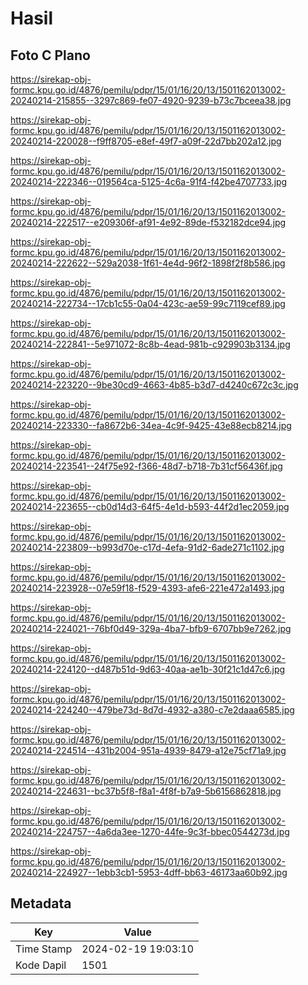 # Hasil

## Foto C Plano

https://sirekap-obj-formc.kpu.go.id/4876/pemilu/pdpr/15/01/16/20/13/1501162013002-20240214-215855--3297c869-fe07-4920-9239-b73c7bceea38.jpg

https://sirekap-obj-formc.kpu.go.id/4876/pemilu/pdpr/15/01/16/20/13/1501162013002-20240214-220028--f9ff8705-e8ef-49f7-a09f-22d7bb202a12.jpg

https://sirekap-obj-formc.kpu.go.id/4876/pemilu/pdpr/15/01/16/20/13/1501162013002-20240214-222346--019564ca-5125-4c6a-91f4-f42be4707733.jpg

https://sirekap-obj-formc.kpu.go.id/4876/pemilu/pdpr/15/01/16/20/13/1501162013002-20240214-222517--e209306f-af91-4e92-89de-f532182dce94.jpg

https://sirekap-obj-formc.kpu.go.id/4876/pemilu/pdpr/15/01/16/20/13/1501162013002-20240214-222622--529a2038-1f61-4e4d-96f2-1898f2f8b586.jpg

https://sirekap-obj-formc.kpu.go.id/4876/pemilu/pdpr/15/01/16/20/13/1501162013002-20240214-222734--17cb1c55-0a04-423c-ae59-99c7119cef89.jpg

https://sirekap-obj-formc.kpu.go.id/4876/pemilu/pdpr/15/01/16/20/13/1501162013002-20240214-222841--5e971072-8c8b-4ead-981b-c929903b3134.jpg

https://sirekap-obj-formc.kpu.go.id/4876/pemilu/pdpr/15/01/16/20/13/1501162013002-20240214-223220--9be30cd9-4663-4b85-b3d7-d4240c672c3c.jpg

https://sirekap-obj-formc.kpu.go.id/4876/pemilu/pdpr/15/01/16/20/13/1501162013002-20240214-223330--fa8672b6-34ea-4c9f-9425-43e88ecb8214.jpg

https://sirekap-obj-formc.kpu.go.id/4876/pemilu/pdpr/15/01/16/20/13/1501162013002-20240214-223541--24f75e92-f366-48d7-b718-7b31cf56436f.jpg

https://sirekap-obj-formc.kpu.go.id/4876/pemilu/pdpr/15/01/16/20/13/1501162013002-20240214-223655--cb0d14d3-64f5-4e1d-b593-44f2d1ec2059.jpg

https://sirekap-obj-formc.kpu.go.id/4876/pemilu/pdpr/15/01/16/20/13/1501162013002-20240214-223809--b993d70e-c17d-4efa-91d2-6ade271c1102.jpg

https://sirekap-obj-formc.kpu.go.id/4876/pemilu/pdpr/15/01/16/20/13/1501162013002-20240214-223928--07e59f18-f529-4393-afe6-221e472a1493.jpg

https://sirekap-obj-formc.kpu.go.id/4876/pemilu/pdpr/15/01/16/20/13/1501162013002-20240214-224021--76bf0d49-329a-4ba7-bfb9-6707bb9e7262.jpg

https://sirekap-obj-formc.kpu.go.id/4876/pemilu/pdpr/15/01/16/20/13/1501162013002-20240214-224120--d487b51d-9d63-40aa-ae1b-30f21c1d47c6.jpg

https://sirekap-obj-formc.kpu.go.id/4876/pemilu/pdpr/15/01/16/20/13/1501162013002-20240214-224240--479be73d-8d7d-4932-a380-c7e2daaa6585.jpg

https://sirekap-obj-formc.kpu.go.id/4876/pemilu/pdpr/15/01/16/20/13/1501162013002-20240214-224514--431b2004-951a-4939-8479-a12e75cf71a9.jpg

https://sirekap-obj-formc.kpu.go.id/4876/pemilu/pdpr/15/01/16/20/13/1501162013002-20240214-224631--bc37b5f8-f8a1-4f8f-b7a9-5b6156862818.jpg

https://sirekap-obj-formc.kpu.go.id/4876/pemilu/pdpr/15/01/16/20/13/1501162013002-20240214-224757--4a6da3ee-1270-44fe-9c3f-bbec0544273d.jpg

https://sirekap-obj-formc.kpu.go.id/4876/pemilu/pdpr/15/01/16/20/13/1501162013002-20240214-224927--1ebb3cb1-5953-4dff-bb63-46173aa60b92.jpg


## Metadata

| Key        | Value               |
| ---------- | ------------------- |
| Time Stamp | 2024-02-19 19:03:10 |
| Kode Dapil | 1501                |



